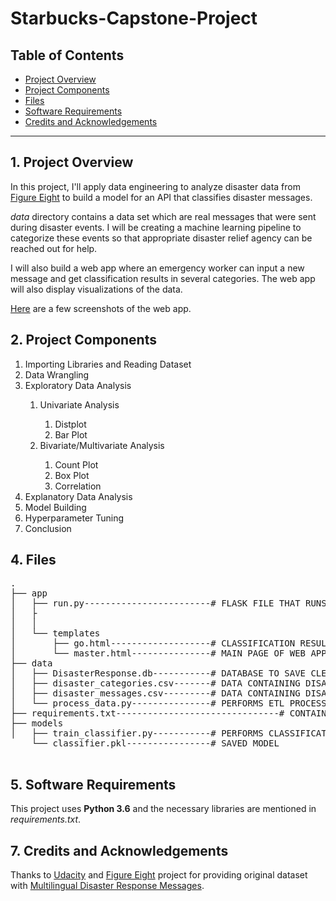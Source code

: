 # Starbucks-Capstone-Project

## Table of Contents

- [Project Overview](#overview)
- [Project Components](#components)
- [Files](#files)
- [Software Requirements](#sw)  
- [Credits and Acknowledgements](#credits)

***

<a id='overview'></a>

## 1. Project Overview

In this project, I'll apply data engineering to analyze disaster data from <a href="https://www.figure-eight.com/" target="_blank">Figure Eight</a> to build a model for an API that classifies disaster messages.

_data_ directory contains a data set which are real messages that were sent during disaster events. I will be creating a machine learning pipeline to categorize these events so that appropriate disaster relief agency can be reached out for help.

I will also build a web app where an emergency worker can input a new message and get classification results in several categories. The web app will also display visualizations of the data.

[Here](#ss) are a few screenshots of the web app.

<a id='components'></a>

## 2. Project Components

<ol>
    <li> Importing Libraries and Reading Dataset </li>
    <li> Data Wrangling </li>
    <li> Exploratory Data Analysis </li>
        <ol>
            <li> Univariate Analysis </li>
                <ol>
                    <li> Distplot </li>
                    <li> Bar Plot</li>
                </ol>
            <li> Bivariate/Multivariate Analysis </li>
                <ol>
                    <li> Count Plot </li>
                    <li> Box Plot</li>
                    <li> Correlation</li>
                </ol>
         </ol>
     <li> Explanatory Data Analysis </li>
     <li> Model Building </li>
     <li> Hyperparameter Tuning </li>
     <li> Conclusion </li>
</ol>


<a id='files'></a>

## 4. Files

<pre>
.
├── app
│   ├── run.py------------------------# FLASK FILE THAT RUNS APP
│   ├
│   │   
│   └── templates
│       ├── go.html-------------------# CLASSIFICATION RESULT PAGE OF WEB APP
│       └── master.html---------------# MAIN PAGE OF WEB APP
├── data
│   ├── DisasterResponse.db-----------# DATABASE TO SAVE CLEANED DATA TO
│   ├── disaster_categories.csv-------# DATA CONTAINING DISASTER CATEGORIES
│   ├── disaster_messages.csv---------# DATA CONTAINING DISASTER MESSAGES
│   └── process_data.py---------------# PERFORMS ETL PROCESS
├── requirements.txt-------------------------------# CONTAINING ALL DEPENDENCIES
├── models
│   ├── train_classifier.py-----------# PERFORMS CLASSIFICATION TASK
    └── classifier.pkl----------------# SAVED MODEL

</pre>

<a id='sw'></a>

## 5. Software Requirements

This project uses **Python 3.6** and the necessary libraries are mentioned in _requirements.txt_.

<a id='credits'></a>

## 7. Credits and Acknowledgements

Thanks to [Udacity](https://www.udacity.com/) and [Figure Eight](https://www.figure-eight.com) project for providing original dataset with [Multilingual Disaster Response Messages](https://www.figure-eight.com/dataset/combined-disaster-response-data).



